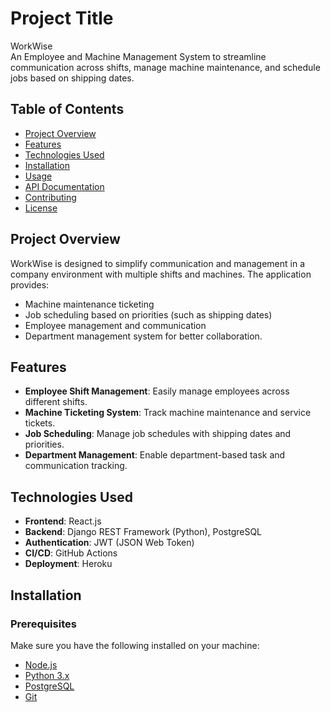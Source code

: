 # Project Title

WorkWise  
An Employee and Machine Management System to streamline communication across shifts, manage machine maintenance, and schedule jobs based on shipping dates.

## Table of Contents
- [Project Overview](#project-overview)
- [Features](#features)
- [Technologies Used](#technologies-used)
- [Installation](#installation)
- [Usage](#usage)
- [API Documentation](#api-documentation)
- [Contributing](#contributing)
- [License](#license)

## Project Overview

WorkWise is designed to simplify communication and management in a company environment with multiple shifts and machines. The application provides:
- Machine maintenance ticketing
- Job scheduling based on priorities (such as shipping dates)
- Employee management and communication
- Department management system for better collaboration.

## Features
- **Employee Shift Management**: Easily manage employees across different shifts.
- **Machine Ticketing System**: Track machine maintenance and service tickets.
- **Job Scheduling**: Manage job schedules with shipping dates and priorities.
- **Department Management**: Enable department-based task and communication tracking.

## Technologies Used
- **Frontend**: React.js
- **Backend**: Django REST Framework (Python), PostgreSQL
- **Authentication**: JWT (JSON Web Token)
- **CI/CD**: GitHub Actions
- **Deployment**: Heroku

## Installation

### Prerequisites
Make sure you have the following installed on your machine:
- [Node.js](https://nodejs.org/)
- [Python 3.x](https://www.python.org/downloads/)
- [PostgreSQL](https://www.postgresql.org/download/)
- [Git](https://git-scm.com/)

